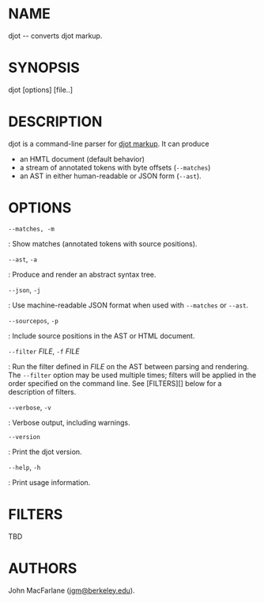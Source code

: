 # NAME

djot -- converts djot markup.

# SYNOPSIS

djot [options] [file..]

# DESCRIPTION

djot is a command-line parser for [djot markup](https://djot.net).
It can produce

- an HMTL document (default behavior)
- a stream of annotated tokens with byte offsets (`--matches`)
- an AST in either human-readable or JSON form (`--ast`).

# OPTIONS

`--matches, -m`

:   Show matches (annotated tokens with source positions).

`--ast`, `-a`

:   Produce and render an abstract syntax tree.

`--json`, `-j`

:   Use machine-readable JSON format when used with `--matches`
    or `--ast`.

`--sourcepos`, `-p`

:   Include source positions in the AST or HTML document.

`--filter` *FILE*, `-f` *FILE*

:   Run the filter defined in *FILE* on the AST between parsing
    and rendering. The `--filter` option may be used multiple
    times; filters will be applied in the order specified on the
    command line.  See [FILTERS][] below for a description of
    filters.

`--verbose`, `-v`

:   Verbose output, including warnings.

`--version`

:   Print the djot version.

`--help`, `-h`

:   Print usage information.

# FILTERS

TBD

# AUTHORS

John MacFarlane (<jgm@berkeley.edu>).

